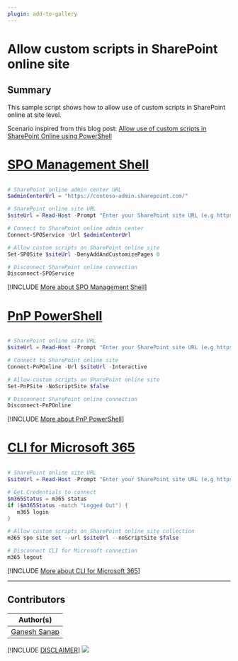 ```yaml
---
plugin: add-to-gallery
---
```


# Allow custom scripts in SharePoint online site

## Summary

This sample script shows how to allow use of custom scripts in SharePoint online at site level.

Scenario inspired from this blog post: [Allow use of custom scripts in SharePoint Online using PowerShell](https://ganeshsanapblogs.wordpress.com/2023/05/18/allow-use-of-custom-scripts-in-sharepoint-online-using-powershell/)

# [SPO Management Shell](#tab/spoms-ps)

```powershell

# SharePoint online admin center URL
$adminCenterUrl = "https://contoso-admin.sharepoint.com/"

# SharePoint online site URL
$siteUrl = Read-Host -Prompt "Enter your SharePoint site URL (e.g https://contoso.sharepoint.com/sites/SPConnect)"

# Connect to SharePoint online admin center
Connect-SPOService -Url $adminCenterUrl

# Allow custom scripts on SharePoint online site
Set-SPOSite $siteUrl -DenyAddAndCustomizePages 0

# Disconnect SharePoint online connection
Disconnect-SPOService

```

[!INCLUDE [More about SPO Management Shell](../../docfx/includes/MORE-SPOMS.md)]

# [PnP PowerShell](#tab/pnpps)

```powershell

# SharePoint online site URL
$siteUrl = Read-Host -Prompt "Enter your SharePoint site URL (e.g https://contoso.sharepoint.com/sites/SPConnect)"

# Connect to SharePoint online site
Connect-PnPOnline -Url $siteUrl -Interactive

# Allow custom scripts on SharePoint online site
Set-PnPSite -NoScriptSite $false

# Disconnect SharePoint online connection
Disconnect-PnPOnline

```

[!INCLUDE [More about PnP PowerShell](../../docfx/includes/MORE-PNPPS.md)]

# [CLI for Microsoft 365](#tab/cli-m365-ps)

```powershell

# SharePoint online site URL
$siteUrl = Read-Host -Prompt "Enter your SharePoint site URL (e.g https://contoso.sharepoint.com/sites/SPConnect)"

# Get Credentials to connect
$m365Status = m365 status
if ($m365Status -match "Logged Out") {
   m365 login
}

# Allow custom scripts on SharePoint online site collection
m365 spo site set --url $siteUrl --noScriptSite $false

# Disconnect CLI for Microsoft connection
m365 logout

```

[!INCLUDE [More about CLI for Microsoft 365](../../docfx/includes/MORE-CLIM365.md)]

***

## Contributors

| Author(s) |
|-----------|
| [Ganesh Sanap](https://ganeshsanapblogs.wordpress.com/about) |

[!INCLUDE [DISCLAIMER](../../docfx/includes/DISCLAIMER.md)]
<img src="https://m365-visitor-stats.azurewebsites.net/script-samples/scripts/spo-allow-custom-scripts" aria-hidden="true" />
